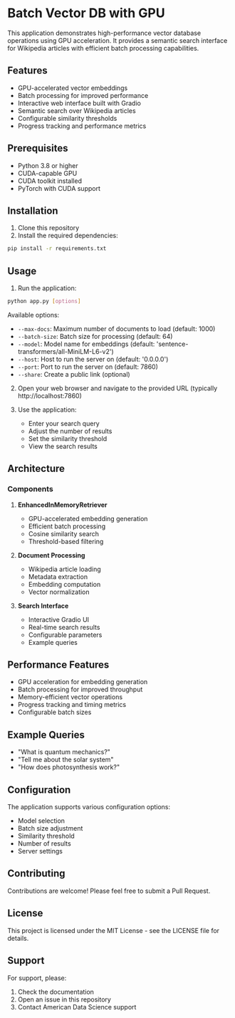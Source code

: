 # Batch Vector DB with GPU

This application demonstrates high-performance vector database operations using GPU acceleration. It provides a semantic search interface for Wikipedia articles with efficient batch processing capabilities.

## Features

- GPU-accelerated vector embeddings
- Batch processing for improved performance
- Interactive web interface built with Gradio
- Semantic search over Wikipedia articles
- Configurable similarity thresholds
- Progress tracking and performance metrics

## Prerequisites

- Python 3.8 or higher
- CUDA-capable GPU
- CUDA toolkit installed
- PyTorch with CUDA support

## Installation

1. Clone this repository
2. Install the required dependencies:
```bash
pip install -r requirements.txt
```

## Usage

1. Run the application:
```bash
python app.py [options]
```

Available options:
- `--max-docs`: Maximum number of documents to load (default: 1000)
- `--batch-size`: Batch size for processing (default: 64)
- `--model`: Model name for embeddings (default: 'sentence-transformers/all-MiniLM-L6-v2')
- `--host`: Host to run the server on (default: '0.0.0.0')
- `--port`: Port to run the server on (default: 7860)
- `--share`: Create a public link (optional)

2. Open your web browser and navigate to the provided URL (typically http://localhost:7860)

3. Use the application:
   - Enter your search query
   - Adjust the number of results
   - Set the similarity threshold
   - View the search results

## Architecture

### Components

1. **EnhancedInMemoryRetriever**
   - GPU-accelerated embedding generation
   - Efficient batch processing
   - Cosine similarity search
   - Threshold-based filtering

2. **Document Processing**
   - Wikipedia article loading
   - Metadata extraction
   - Embedding computation
   - Vector normalization

3. **Search Interface**
   - Interactive Gradio UI
   - Real-time search results
   - Configurable parameters
   - Example queries

## Performance Features

- GPU acceleration for embedding generation
- Batch processing for improved throughput
- Memory-efficient vector operations
- Progress tracking and timing metrics
- Configurable batch sizes

## Example Queries

- "What is quantum mechanics?"
- "Tell me about the solar system"
- "How does photosynthesis work?"

## Configuration

The application supports various configuration options:
- Model selection
- Batch size adjustment
- Similarity threshold
- Number of results
- Server settings

## Contributing

Contributions are welcome! Please feel free to submit a Pull Request.

## License

This project is licensed under the MIT License - see the LICENSE file for details.

## Support

For support, please:
1. Check the documentation
2. Open an issue in this repository
3. Contact American Data Science support 